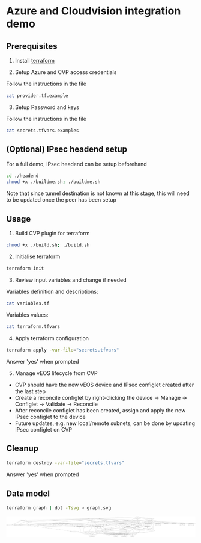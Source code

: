 # Azure and Cloudvision integration demo

## Prerequisites

1. Install [terraform](https://www.terraform.io/intro/getting-started/install.html)

2. Setup Azure and CVP access credentials

Follow the instructions in the file

```bash
cat provider.tf.example
```

3. Setup Password and keys

Follow the instructions in the file

```bash
cat secrets.tfvars.examples
```


## (Optional) IPsec headend setup

For a full demo, IPsec headend can be setup beforehand

```bash
cd ./headend
chmod +x ./buildme.sh; ./buildme.sh
```

Note that since tunnel destination is not known at this stage, this will need to be updated once the peer has been setup

## Usage


1. Build CVP plugin for terraform

```bash
chmod +x ./build.sh; ./build.sh
```

2. Initialise terraform

```bash
terraform init
```

3. Review input variables and change if needed

Variables definition and descriptions:

```bash
cat variables.tf
```

Variables values:

```bash 
cat terraform.tfvars 
```

4. Apply terraform configuration

```bash
terraform apply -var-file="secrets.tfvars"
```

Answer 'yes' when prompted

5. Manage vEOS lifecycle from CVP

  * CVP should have the new vEOS device and IPsec configlet created after the last step
  * Create a reconcile configlet by right-clicking the device -> Manage -> Configlet -> Validate -> Reconcile
  * After reconcile configlet has been created, assign and apply the new IPsec configlet to the device
  * Future updates, e.g. new local/remote subnets, can be done by updating IPsec configlet on CVP

## Cleanup 

```bash
terraform destroy -var-file="secrets.tfvars"
```

Answer 'yes' when prompted

## Data model

```bash
terraform graph | dot -Tsvg > graph.svg
```

<img src="graph.svg">